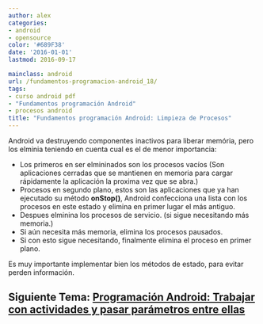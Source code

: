 ```yaml
---
author: alex
categories:
- android
- opensource
color: '#689F38'
date: '2016-01-01'
lastmod: 2016-09-17

mainclass: android
url: /fundamentos-programacion-android_18/
tags:
- curso android pdf
- "Fundamentos programación Android"
- procesos android
title: "Fundamentos programación Android: Limpieza de Procesos"
---
```


Android va destruyendo componentes inactivos para liberar memória, pero los elminia teniendo en cuenta cual es el de menor importancia:

  * Los primeros en ser elmininados son los procesos vacíos (Son aplicaciones cerradas que se mantienen en memoria para cargar rápidamente la aplicación la proxima vez que se abra.)
  * Procesos en segundo plano, estos son las aplicaciones que ya han ejecutado su método **onStop()**, Android confecciona una lista con los procesos en este estado y elimina en primer lugar el más antiguo.
  * Despues elminina los procesos de servicio. (si sigue necesitando más memoria.)
  * Si aún necesita más memoria, elimina los procesos pausados.
  * Si con esto sigue necesitando, finalmente elimina el proceso en primer plano.

<!--more--><!--ad-->

Es muy importante implementar bien los métodos de estado, para evitar perden información.

## Siguiente Tema: [Programación Android: Trabajar con actividades y pasar parámetros entre ellas][1]

 [1]: https://elbauldelprogramador.com/programacion-android-trabajar-con/
